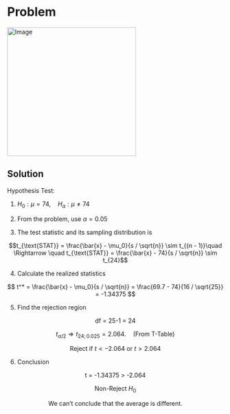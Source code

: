 # Problem
<img width="300" alt="Image" src="https://github.com/user-attachments/assets/fb64fab3-3064-4001-8d58-43da9a893137" />

## Solution
Hypothesis Test:
1. $H_0:\mu = 74, \quad H_a: \mu \neq 74$

2. From the problem, use $\alpha=0.05$  
  
3. The test statistic and its sampling distribution is  

$$t_{\text{STAT}} = \frac{\bar{x} - \mu_0}{s / \sqrt{n}} \sim t_{(n - 1)}\quad \Rightarrow \quad t_{\text{STAT}} = \frac{\bar{x} - 74}{s / \sqrt{n}} \sim t_{24}$$
     
4. Calculate the realized statistics

$$
t^* = \frac{\bar{x} - \mu_0}{s / \sqrt{n}} = \frac{69.7 - 74}{16 / \sqrt{25}} = -1.34375
$$
     
5. Find the rejection region

$$
\text{df = 25-1 = 24}
$$

$$
t_{\alpha / 2} \Rightarrow t_{24;0.025}=2.064. \quad \text{(From T-Table)}
$$

$$
\text{Reject if } t < -2.064 \text{ or } t > 2.064
$$
     
6. Conclusion
   
$$\text{t = -1.34375 > -2.064}$$

$$\text{Non-Reject }H_0$$

$$\text{We can't conclude that the average is different.}$$
